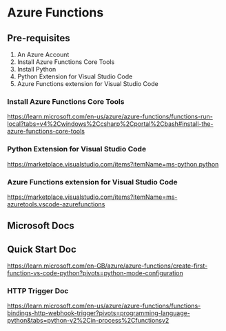 # Azure Functions

## Pre-requisites

1. An Azure Account
2. Install Azure Functions Core Tools
3. Install Python
4. Python Extension for Visual Studio Code
5. Azure Functions extension for Visual Studio Code


### Install Azure Functions Core Tools

https://learn.microsoft.com/en-us/azure/azure-functions/functions-run-local?tabs=v4%2Cwindows%2Ccsharp%2Cportal%2Cbash#install-the-azure-functions-core-tools


### Python Extension for Visual Studio Code

https://marketplace.visualstudio.com/items?itemName=ms-python.python

### Azure Functions extension for Visual Studio Code

https://marketplace.visualstudio.com/items?itemName=ms-azuretools.vscode-azurefunctions


## Microsoft Docs

## Quick Start Doc

https://learn.microsoft.com/en-GB/azure/azure-functions/create-first-function-vs-code-python?pivots=python-mode-configuration


### HTTP Trigger Doc

https://learn.microsoft.com/en-us/azure/azure-functions/functions-bindings-http-webhook-trigger?pivots=programming-language-python&tabs=python-v2%2Cin-process%2Cfunctionsv2


